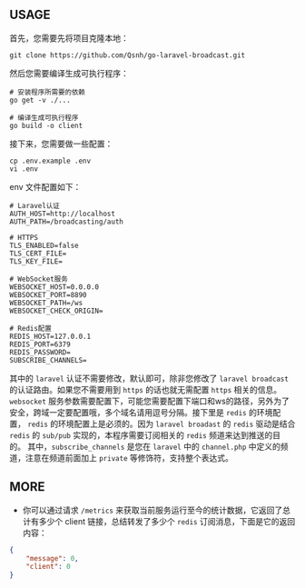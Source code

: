 
## USAGE

首先，您需要先将项目克隆本地：

```
git clone https://github.com/Qsnh/go-laravel-broadcast.git
```

然后您需要编译生成可执行程序：

```
# 安装程序所需要的依赖
go get -v ./...

# 编译生成可执行程序
go build -o client
```

接下来，您需要做一些配置：

```
cp .env.example .env
vi .env
```

env 文件配置如下：

```
# Laravel认证
AUTH_HOST=http://localhost
AUTH_PATH=/broadcasting/auth

# HTTPS
TLS_ENABLED=false
TLS_CERT_FILE=
TLS_KEY_FILE=

# WebSocket服务
WEBSOCKET_HOST=0.0.0.0
WEBSOCKET_PORT=8890
WEBSOCKET_PATH=/ws
WEBSOCKET_CHECK_ORIGIN=

# Redis配置
REDIS_HOST=127.0.0.1
REDIS_PORT=6379
REDIS_PASSWORD=
SUBSCRIBE_CHANNELS=
```

其中的 `laravel` 认证不需要修改，默认即可，除非您修改了 `laravel broadcast` 的认证路由。如果您不需要用到 `https` 的话也就无需配置 `https` 相关的信息。
`websocket` 服务参数需要配置下，可能您需要配置下端口和ws的路径，另外为了安全，跨域一定要配置哦，多个域名请用逗号分隔。接下里是 `redis` 的环境配置，
`redis` 的环境配置上是必须的。因为 `laravel broadast` 的 `redis` 驱动是结合 `redis` 的 `sub/pub` 实现的，本程序需要订阅相关的 `redis` 频道来达到推送的目的。
其中，`subscribe_channels` 是您在 `laravel` 中的 `channel.php` 中定义的频道，注意在频道前面加上 `private` 等修饰符，支持整个表达式。

## MORE

+ 你可以通过请求 `/metrics` 来获取当前服务运行至今的统计数据，它返回了总计有多少个 client 链接，总结转发了多少个 `redis` 订阅消息，下面是它的返回内容：

```json
{
    "message": 0,
    "client": 0
}
```